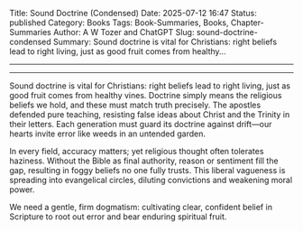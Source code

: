 Title: Sound Doctrine (Condensed)
Date: 2025-07-12 16:47
Status: published
Category: Books
Tags: Book-Summaries, Books, Chapter-Summaries
Author: A W Tozer and ChatGPT
Slug: sound-doctrine-condensed
Summary: Sound doctrine is vital for Christians: right beliefs lead to right living, just as good fruit comes from healthy...

---

---


Sound doctrine is vital for Christians: right beliefs lead to right living, just as good fruit comes from healthy vines. Doctrine simply means the religious beliefs we hold, and these must match truth precisely. The apostles defended pure teaching, resisting false ideas about Christ and the Trinity in their letters. Each generation must guard its doctrine against drift—our hearts invite error like weeds in an untended garden.

In every field, accuracy matters; yet religious thought often tolerates haziness. Without the Bible as final authority, reason or sentiment fill the gap, resulting in foggy beliefs no one fully trusts. This liberal vagueness is spreading into evangelical circles, diluting convictions and weakening moral power.

We need a gentle, firm dogmatism: cultivating clear, confident belief in Scripture to root out error and bear enduring spiritual fruit.

